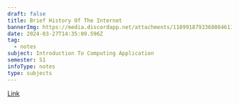```yaml
---
draft: false
title: Brief History Of The Internet
bannerImg: https://media.discordapp.net/attachments/1189918793368084611/1222555749948063784/language-icon-lvl-2-abstract-bg.png.rendition.intel.web.864.486.png?ex=6616a4c4&is=66042fc4&hm=c9a5a4a19857735b14acbb95c11a320bf8af5675e88f21d2aa97bad2b8bc09a8&=&format=webp&quality=lossless&width=720&height=405
date: 2024-03-27T14:35:09.596Z
tag:
  - notes
subject: Introduction To Computing Application
semester: S1
infoType: notes
type: subjects
---
```


<a href="https://docs.google.com/document/d/1QwDXpD4wmxYecKSPQpXeeXvept462ho6tf3RWD38HaY/edit?usp=sharing" >Link</a>
